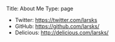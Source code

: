 Title: About Me
Type: page

- Twitter: <https://twitter.com/larsks>
- GitHub: <https://github.com/larsks/>
- Delicious: <http://delicious.com/larsks/>

